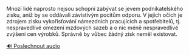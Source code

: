 
Mnozí lidé naprosto nejsou schopni zabývat se jevem podnikatelského zisku, aniž by se oddávali závistivým pocitům odporu. V jejich očích je zdrojem zisku vykořisťování námezdních pracujících a spotřebitelů, tj. nespravedlivé omezení mzdových sazeb a o nic méně nespravedlivé zvýšení cen výrobků. Správně by vůbec žádný zisk neměl existovat.

[🔊 Poslechnout audio](/data/7-paragraphs/audio/chapter_60/para_010-Mnoz-lid-naprosto-nejsou-schopni-zabvat-se-jeve.mp3)
